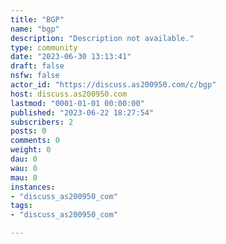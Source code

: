 ```yaml
---
title: "BGP" 
name: "bgp"
description: "Description not available."
type: community
date: "2023-06-30 13:13:41"
draft: false
nsfw: false
actor_id: "https://discuss.as200950.com/c/bgp"
host: discuss.as200950.com
lastmod: "0001-01-01 00:00:00"
published: "2023-06-22 18:27:54"
subscribers: 2
posts: 0
comments: 0
weight: 0
dau: 0
wau: 0
mau: 0
instances:
- "discuss_as200950_com"
tags: 
- "discuss_as200950_com"

---
```

